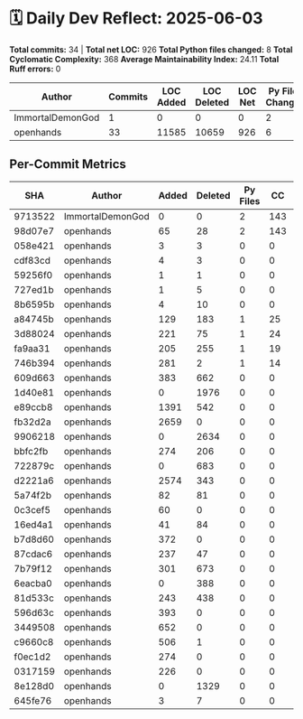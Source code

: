 # 🗓️ Daily Dev Reflect: 2025-06-03

**Total commits:** 34  |  **Total net LOC:** 926
**Total Python files changed:** 8
**Total Cyclomatic Complexity:** 368
**Average Maintainability Index:** 24.11
**Total Ruff errors:** 0

| Author | Commits | LOC Added | LOC Deleted | LOC Net | Py Files Changed | Total CC | Avg MI | Ruff Errors |
|------|-------|---------|-----------|-------|----------------|--------|------|-----------|
| ImmortalDemonGod | 1 | 0 | 0 | 0 | 2 | 143 | 40.14 | 0 |
| openhands | 33 | 11585 | 10659 | 926 | 6 | 225 | 8.07 | 0 |

## Per-Commit Metrics

| SHA | Author | Added | Deleted | Py Files | CC | Avg MI | Ruff |
|---|------|-----|-------|--------|--|------|----|
| 9713522 | ImmortalDemonGod | 0 | 0 | 2 | 143 | 40.14 | 0 |
| 98d07e7 | openhands | 65 | 28 | 2 | 143 | 40.14 | 0 |
| 058e421 | openhands | 3 | 3 | 0 | 0 | 0.00 | 0 |
| cdf83cd | openhands | 4 | 3 | 0 | 0 | 0.00 | 0 |
| 59256f0 | openhands | 1 | 1 | 0 | 0 | 0.00 | 0 |
| 727ed1b | openhands | 1 | 5 | 0 | 0 | 0.00 | 0 |
| 8b6595b | openhands | 4 | 10 | 0 | 0 | 0.00 | 0 |
| a84745b | openhands | 129 | 183 | 1 | 25 | 50.91 | 0 |
| 3d88024 | openhands | 221 | 75 | 1 | 24 | 51.79 | 0 |
| fa9aa31 | openhands | 205 | 255 | 1 | 19 | 55.12 | 0 |
| 746b394 | openhands | 281 | 2 | 1 | 14 | 68.31 | 0 |
| 609d663 | openhands | 383 | 662 | 0 | 0 | 0.00 | 0 |
| 1d40e81 | openhands | 0 | 1976 | 0 | 0 | 0.00 | 0 |
| e89ccb8 | openhands | 1391 | 542 | 0 | 0 | 0.00 | 0 |
| fb32d2a | openhands | 2659 | 0 | 0 | 0 | 0.00 | 0 |
| 9906218 | openhands | 0 | 2634 | 0 | 0 | 0.00 | 0 |
| bbfc2fb | openhands | 274 | 206 | 0 | 0 | 0.00 | 0 |
| 722879c | openhands | 0 | 683 | 0 | 0 | 0.00 | 0 |
| d2221a6 | openhands | 2574 | 343 | 0 | 0 | 0.00 | 0 |
| 5a74f2b | openhands | 82 | 81 | 0 | 0 | 0.00 | 0 |
| 0c3cef5 | openhands | 60 | 0 | 0 | 0 | 0.00 | 0 |
| 16ed4a1 | openhands | 41 | 84 | 0 | 0 | 0.00 | 0 |
| b7d8d60 | openhands | 372 | 0 | 0 | 0 | 0.00 | 0 |
| 87cdac6 | openhands | 237 | 47 | 0 | 0 | 0.00 | 0 |
| 7b79f12 | openhands | 301 | 673 | 0 | 0 | 0.00 | 0 |
| 6eacba0 | openhands | 0 | 388 | 0 | 0 | 0.00 | 0 |
| 81d533c | openhands | 243 | 438 | 0 | 0 | 0.00 | 0 |
| 596d63c | openhands | 393 | 0 | 0 | 0 | 0.00 | 0 |
| 3449508 | openhands | 652 | 0 | 0 | 0 | 0.00 | 0 |
| c9660c8 | openhands | 506 | 1 | 0 | 0 | 0.00 | 0 |
| f0ec1d2 | openhands | 274 | 0 | 0 | 0 | 0.00 | 0 |
| 0317159 | openhands | 226 | 0 | 0 | 0 | 0.00 | 0 |
| 8e128d0 | openhands | 0 | 1329 | 0 | 0 | 0.00 | 0 |
| 645fe76 | openhands | 3 | 7 | 0 | 0 | 0.00 | 0 |
